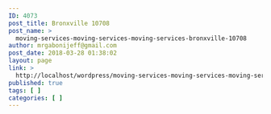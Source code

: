 ```yaml
---
ID: 4073
post_title: Bronxville 10708
post_name: >
  moving-services-moving-services-moving-services-bronxville-10708
author: mrgabonijeff@gmail.com
post_date: 2018-03-28 01:38:02
layout: page
link: >
  http://localhost/wordpress/moving-services-moving-services-moving-services-bronxville-10708/
published: true
tags: [ ]
categories: [ ]
---
```

